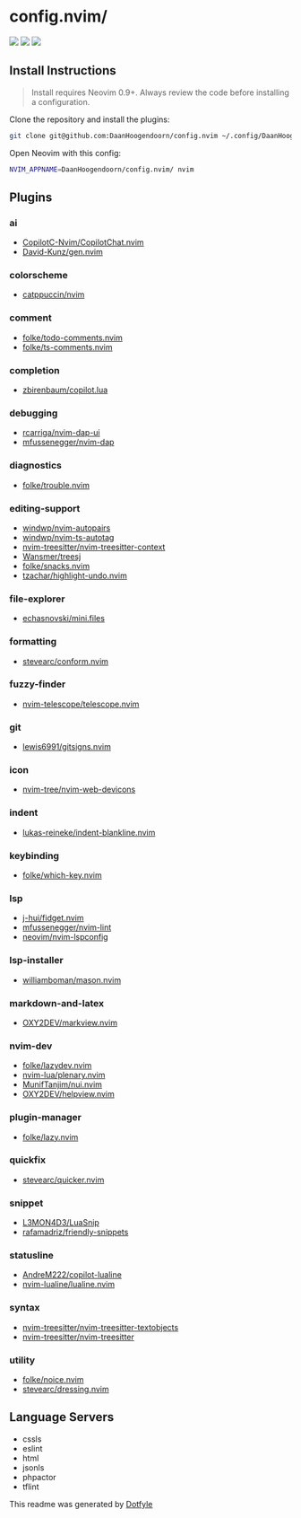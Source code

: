 # config.nvim/

<a href="https://dotfyle.com/DaanHoogendoorn/confignvim"><img src="https://dotfyle.com/DaanHoogendoorn/confignvim/badges/plugins?style=flat" /></a>
<a href="https://dotfyle.com/DaanHoogendoorn/confignvim"><img src="https://dotfyle.com/DaanHoogendoorn/confignvim/badges/leaderkey?style=flat" /></a>
<a href="https://dotfyle.com/DaanHoogendoorn/confignvim"><img src="https://dotfyle.com/DaanHoogendoorn/confignvim/badges/plugin-manager?style=flat" /></a>


## Install Instructions

 > Install requires Neovim 0.9+. Always review the code before installing a configuration.

Clone the repository and install the plugins:

```sh
git clone git@github.com:DaanHoogendoorn/config.nvim ~/.config/DaanHoogendoorn/config.nvim
```

Open Neovim with this config:

```sh
NVIM_APPNAME=DaanHoogendoorn/config.nvim/ nvim
```

## Plugins

### ai

+ [CopilotC-Nvim/CopilotChat.nvim](https://dotfyle.com/plugins/CopilotC-Nvim/CopilotChat.nvim)
+ [David-Kunz/gen.nvim](https://dotfyle.com/plugins/David-Kunz/gen.nvim)
### colorscheme

+ [catppuccin/nvim](https://dotfyle.com/plugins/catppuccin/nvim)
### comment

+ [folke/todo-comments.nvim](https://dotfyle.com/plugins/folke/todo-comments.nvim)
+ [folke/ts-comments.nvim](https://dotfyle.com/plugins/folke/ts-comments.nvim)
### completion

+ [zbirenbaum/copilot.lua](https://dotfyle.com/plugins/zbirenbaum/copilot.lua)
### debugging

+ [rcarriga/nvim-dap-ui](https://dotfyle.com/plugins/rcarriga/nvim-dap-ui)
+ [mfussenegger/nvim-dap](https://dotfyle.com/plugins/mfussenegger/nvim-dap)
### diagnostics

+ [folke/trouble.nvim](https://dotfyle.com/plugins/folke/trouble.nvim)
### editing-support

+ [windwp/nvim-autopairs](https://dotfyle.com/plugins/windwp/nvim-autopairs)
+ [windwp/nvim-ts-autotag](https://dotfyle.com/plugins/windwp/nvim-ts-autotag)
+ [nvim-treesitter/nvim-treesitter-context](https://dotfyle.com/plugins/nvim-treesitter/nvim-treesitter-context)
+ [Wansmer/treesj](https://dotfyle.com/plugins/Wansmer/treesj)
+ [folke/snacks.nvim](https://dotfyle.com/plugins/folke/snacks.nvim)
+ [tzachar/highlight-undo.nvim](https://dotfyle.com/plugins/tzachar/highlight-undo.nvim)
### file-explorer

+ [echasnovski/mini.files](https://dotfyle.com/plugins/echasnovski/mini.files)
### formatting

+ [stevearc/conform.nvim](https://dotfyle.com/plugins/stevearc/conform.nvim)
### fuzzy-finder

+ [nvim-telescope/telescope.nvim](https://dotfyle.com/plugins/nvim-telescope/telescope.nvim)
### git

+ [lewis6991/gitsigns.nvim](https://dotfyle.com/plugins/lewis6991/gitsigns.nvim)
### icon

+ [nvim-tree/nvim-web-devicons](https://dotfyle.com/plugins/nvim-tree/nvim-web-devicons)
### indent

+ [lukas-reineke/indent-blankline.nvim](https://dotfyle.com/plugins/lukas-reineke/indent-blankline.nvim)
### keybinding

+ [folke/which-key.nvim](https://dotfyle.com/plugins/folke/which-key.nvim)
### lsp

+ [j-hui/fidget.nvim](https://dotfyle.com/plugins/j-hui/fidget.nvim)
+ [mfussenegger/nvim-lint](https://dotfyle.com/plugins/mfussenegger/nvim-lint)
+ [neovim/nvim-lspconfig](https://dotfyle.com/plugins/neovim/nvim-lspconfig)
### lsp-installer

+ [williamboman/mason.nvim](https://dotfyle.com/plugins/williamboman/mason.nvim)
### markdown-and-latex

+ [OXY2DEV/markview.nvim](https://dotfyle.com/plugins/OXY2DEV/markview.nvim)
### nvim-dev

+ [folke/lazydev.nvim](https://dotfyle.com/plugins/folke/lazydev.nvim)
+ [nvim-lua/plenary.nvim](https://dotfyle.com/plugins/nvim-lua/plenary.nvim)
+ [MunifTanjim/nui.nvim](https://dotfyle.com/plugins/MunifTanjim/nui.nvim)
+ [OXY2DEV/helpview.nvim](https://dotfyle.com/plugins/OXY2DEV/helpview.nvim)
### plugin-manager

+ [folke/lazy.nvim](https://dotfyle.com/plugins/folke/lazy.nvim)
### quickfix

+ [stevearc/quicker.nvim](https://dotfyle.com/plugins/stevearc/quicker.nvim)
### snippet

+ [L3MON4D3/LuaSnip](https://dotfyle.com/plugins/L3MON4D3/LuaSnip)
+ [rafamadriz/friendly-snippets](https://dotfyle.com/plugins/rafamadriz/friendly-snippets)
### statusline

+ [AndreM222/copilot-lualine](https://dotfyle.com/plugins/AndreM222/copilot-lualine)
+ [nvim-lualine/lualine.nvim](https://dotfyle.com/plugins/nvim-lualine/lualine.nvim)
### syntax

+ [nvim-treesitter/nvim-treesitter-textobjects](https://dotfyle.com/plugins/nvim-treesitter/nvim-treesitter-textobjects)
+ [nvim-treesitter/nvim-treesitter](https://dotfyle.com/plugins/nvim-treesitter/nvim-treesitter)
### utility

+ [folke/noice.nvim](https://dotfyle.com/plugins/folke/noice.nvim)
+ [stevearc/dressing.nvim](https://dotfyle.com/plugins/stevearc/dressing.nvim)
## Language Servers

+ cssls
+ eslint
+ html
+ jsonls
+ phpactor
+ tflint


 This readme was generated by [Dotfyle](https://dotfyle.com)
